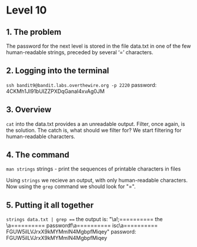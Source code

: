 # Level 10

## 1. The problem

The password for the next level is stored in the file data.txt in one of the few human-readable strings, preceded by several ‘=’ characters.

## 2. Logging into the terminal

`ssh bandit9@bandit.labs.overthewire.org -p 2220`
password: 4CKMh1JI91bUIZZPXDqGanal4xvAg0JM

## 3. Overview

`cat` into the data.txt provides a an unreadable output.
Filter, once again, is the solution. The catch is, what should we filter for? We start filtering for human-readable characters.

## 4. The command

`man strings`
strings - print the sequences of printable characters in files

Using `strings` we recieve an output, with only human-readable characters.
Now using the `grep` command we should look for "=".

## 5. Putting it all together

`strings data.txt | grep ==`
the output is: "\a!;========== the \a========== passwordf\a========== isc\a========== FGUW5ilLVJrxX9kMYMmlN4MgbpfMiqey"
password: FGUW5ilLVJrxX9kMYMmlN4MgbpfMiqey
